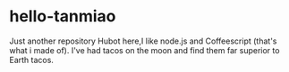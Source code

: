 # hello-tanmiao
Just another repository
Hubot here,I like node.js and Coffeescript  (that's what i made of).
I've had tacos on the moon and find them far superior to Earth tacos.
